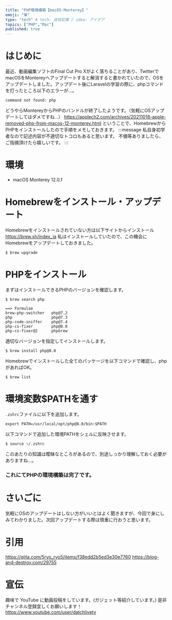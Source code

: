 ```yaml
---
title: "PHP環境構築【macOS-Monterey】"
emoji: "🛠"
type: "tech" # tech: 技術記事 / idea: アイデア
topics: ["PHP","Mac"]
published: true
---
```

# はじめに
最近、動画編集ソフトのFinal Cut Pro Xがよく落ちることがあり、TwitterでmacOSをMontereyへアップデートすると解消すると書かれていたので、OSをアップデートしました。アップデート後にLaravelの学習の際に、phpコマンドを打ったところ以下のエラーが...。
```
command not found: php
```
どうやらMontereyからPHPのバンドルが終了したようです。（気軽にOSアップデートしてはダメですね...）
https://applech2.com/archives/20211018-apple-removed-php-from-macos-12-monterey.html
ということで、HomebrewからPHPをインストールしたので手順をメモしておきます。
:::message
私自身初学者なので記述内容が不適切なトコロもあると思います。
不備等ありましたら、ご指摘頂けたら嬉しいです。
:::

# 環境
- macOS Monterey 12.0.1

# Homebrewをインストール・アップデート
Homebrewをインストールされていない方は以下サイトからインストール
https://brew.sh/index_ja
私はインストールしていたので、この機会にHomebrewをアップデートしておきました。
```terminal:terminal
$ brew upgrade
```
# PHPをインストール
まずはインストールできるPHPのバージョンを確認します。
```terminal:terminal
$ brew search php

==> Formulae
brew-php-switcher   php@7.2
php                 php@7.3
php-code-sniffer    php@7.4
php-cs-fixer        php@8.0
php-cs-fixer@2      phpbrew
```
適切なバージョンを指定してインストールします。
```terminal:terminal
$ brew install php@8.0
```
Homebrewでインストールした全てのパッケージを以下コマンドで確認し、phpがあればOK。
```terminal:terminal
$ brew list
```
# 環境変数$PATHを通す
`.zshrc`ファイルに以下を追加します。
```terminal:.zshrc
export PATH=/usr/local/opt/php@8.0/bin:$PATH
```
以下コマンドで追加した環境PATHをシェルに反映させます。
```terminal:terminal
$ source ~/.zshrc
```
このあたりの知識は曖昧なところがあるので、別途しっかり理解しておく必要がありますね...。
### これにてPHPの環境構築は完了です。

# さいごに
気軽にOSのアップデートはしない方がいいとはよく聞きますが、今回で身にしみてわかりました。次回アップデートする際は慎重に行おうと思います。

# 引用
https://qiita.com/5ryo_ryo5/items/f38edd2b5ed3e30e7760
https://blog-and-destroy.com/29755

# 宣伝
趣味で YouTube に動画投稿をしています。(ガジェット等紹介しています。)
是非チャンネル登録宜しくお願いします！
https://www.youtube.com/user/datchlivetv
